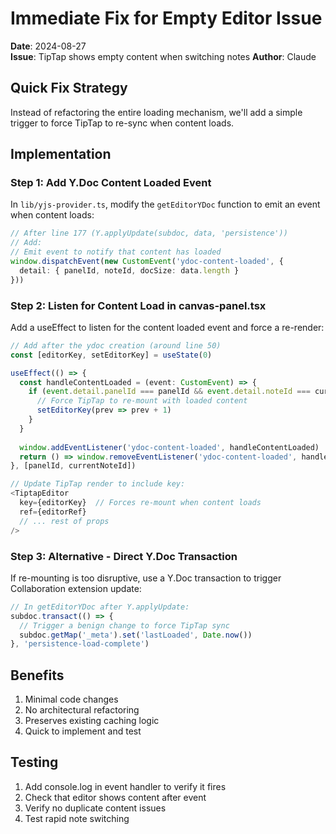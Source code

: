 # Immediate Fix for Empty Editor Issue
**Date**: 2024-08-27  
**Issue**: TipTap shows empty content when switching notes
**Author**: Claude

## Quick Fix Strategy
Instead of refactoring the entire loading mechanism, we'll add a simple trigger to force TipTap to re-sync when content loads.

## Implementation

### Step 1: Add Y.Doc Content Loaded Event
In `lib/yjs-provider.ts`, modify the `getEditorYDoc` function to emit an event when content loads:

```typescript
// After line 177 (Y.applyUpdate(subdoc, data, 'persistence'))
// Add:
// Emit event to notify that content has loaded
window.dispatchEvent(new CustomEvent('ydoc-content-loaded', { 
  detail: { panelId, noteId, docSize: data.length } 
}))
```

### Step 2: Listen for Content Load in canvas-panel.tsx
Add a useEffect to listen for the content loaded event and force a re-render:

```typescript
// Add after the ydoc creation (around line 50)
const [editorKey, setEditorKey] = useState(0)

useEffect(() => {
  const handleContentLoaded = (event: CustomEvent) => {
    if (event.detail.panelId === panelId && event.detail.noteId === currentNoteId) {
      // Force TipTap to re-mount with loaded content
      setEditorKey(prev => prev + 1)
    }
  }
  
  window.addEventListener('ydoc-content-loaded', handleContentLoaded)
  return () => window.removeEventListener('ydoc-content-loaded', handleContentLoaded)
}, [panelId, currentNoteId])

// Update TipTap render to include key:
<TiptapEditor
  key={editorKey}  // Forces re-mount when content loads
  ref={editorRef}
  // ... rest of props
/>
```

### Step 3: Alternative - Direct Y.Doc Transaction
If re-mounting is too disruptive, use a Y.Doc transaction to trigger Collaboration extension update:

```typescript
// In getEditorYDoc after Y.applyUpdate:
subdoc.transact(() => {
  // Trigger a benign change to force TipTap sync
  subdoc.getMap('_meta').set('lastLoaded', Date.now())
}, 'persistence-load-complete')
```

## Benefits
1. Minimal code changes
2. No architectural refactoring
3. Preserves existing caching logic
4. Quick to implement and test

## Testing
1. Add console.log in event handler to verify it fires
2. Check that editor shows content after event
3. Verify no duplicate content issues
4. Test rapid note switching